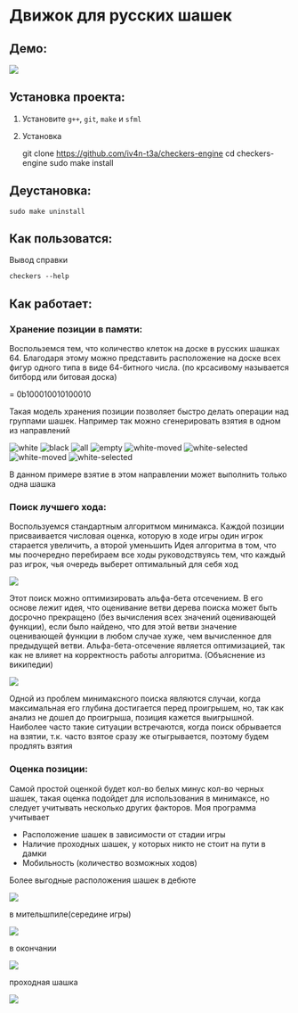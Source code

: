 # Движок для русских шашек

## Демо:

![](demo.gif)

## Установка проекта:

1. Установите `g++`, `git`, `make` и `sfml`
2. Установка

	git clone https://github.com/iv4n-t3a/checkers-engine
	cd checkers-engine
	sudo make install

## Деустановка:

	sudo make uninstall

## Как пользоватся:

Вывод справки

	checkers --help

## Как работает:

### Хранение позиции в памяти:

Воспольземся тем, что количество клеток на доске в русских шашках 64.
Благодаря этому можно представить расположение на доске всех фигур одного типа в виде 64-битного числа.
(по крсасивому называется битборд или битовая доска)

[](img/bitboard-demo/bitboard.png)

= 0b100010010100010

Такая модель хранения позиции позволяет быстро делать операции над группами шашек.
Например так можно сгенерировать взятия в одном из направлений

![white](img/bitboard-demo/white.png "white")
![black](img/bitboard-demo/black.png "black")
![all](img/bitboard-demo/all.png "all = white | black")
![empty](img/bitboard-demo/empty.png "empty = ~all")
![white-moved](img/bitboard-demo/white-moved.png "white_moved = white << 7")
![white-selected](img/bitboard-demo/white-selected.png "white_selected = white_moved & black")
![white-moved](img/bitboard-demo/subfinal-attackers.png "white_moved = white_selected << 7")
![white-selected](img/bitboard-demo/white-finished.png "white_selected = white_moved & empty")

В данном примере взятие в этом направлении может выполнить только одна шашка

### Поиск лучшего хода:

Воспользуемся стандартным алгоритмом минимакса.
Каждой позиции присваивается числовая оценка, которую в ходе игры один игрок старается увеличить, а второй уменьшить
Идея алгоритма в том, что мы поочередно перебираем все ходы руководствуясь тем, что каждый раз игрок, чья очередь выберет оптимальный для себя ход

![](img/search-demo/minmax.png)

Этот поиск можно оптимизировать альфа-бета отсечением.
В его основе лежит идея, что оценивание ветви дерева поиска может быть досрочно прекращено
(без вычисления всех значений оценивающей функции),
если было найдено, что для этой ветви значение оценивающей функции в любом случае хуже, чем вычисленное для предыдущей ветви.
Альфа-бета-отсечение является оптимизацией, так как не влияет на корректность работы алгоритма.
(Объяснение из википедии)

![](img/search-demo/alpha-beta.png)

Одной из проблем минимаксного поиска являются случаи, когда максимальная его глубина достигается перед проигрышем,
но, так как анализ не дошел до проигрыша, позиция кажется выигрышной.
Наиболее часто такие ситуации встречаются, когда поиск обрывается на взятии, т.к. часто взятое сразу же отыгрывается, поэтому будем продлять взятия

### Оценка позиции:

Самой простой оценкой будет кол-во белых минус кол-во черных шашек, такая оценка подойдет для использования в минимаксе, но следует учитывать несколько других факторов.
Моя программа учитывает

* Расположение шашек в зависимости от стадии игры
* Наличие проходных шашек, у которых никто не стоит на пути в дамки
* Мобильность (количество возможных ходов)

Более выгодные расположения шашек в дебюте

![](img/evaluation-demo/opening.png)

в мительшпиле(середине игры)

![](img/evaluation-demo/midlegame.png)

в окончании

![](img/evaluation-demo/endgame.png)

проходная шашка

![](img/evaluation-demo/passed-disc.png)
